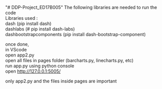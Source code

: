"# DDP-Project_ED17B005" 
The following libraries are needed to run the code  
Libraries used :  
dash (pip install dash)  
dashlabs (# pip install dash-labs)  
dashbootstrapcomponents (pip install dash-bootstrap-component)    


once done,  
in VScode  
open app2.py  
open all files in pages folder (barcharts.py, linecharts.py, etc)  
run app.py using python console  
open http://127.0.0.1:5005/  

only app2.py and the files inside pages are important  
